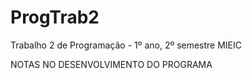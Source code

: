 # ProgTrab2
Trabalho 2 de Programação - 1º ano, 2º semestre MIEIC


NOTAS NO DESENVOLVIMENTO DO PROGRAMA
